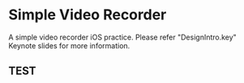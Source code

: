 # Simple Video Recorder

A simple video recorder iOS practice.
Please refer "DesignIntro.key" Keynote slides for more information.

## TEST

